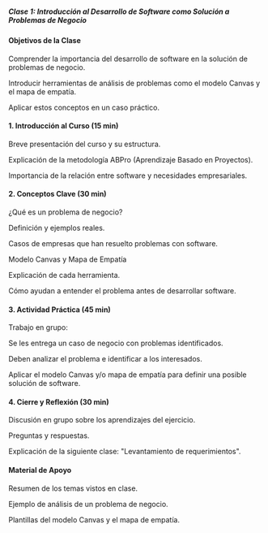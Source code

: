 ##### Clase 1: Introducción al Desarrollo de Software como Solución a Problemas de Negocio

#### Objetivos de la Clase

Comprender la importancia del desarrollo de software en la solución de problemas de negocio.

Introducir herramientas de análisis de problemas como el modelo Canvas y el mapa de empatía.

Aplicar estos conceptos en un caso práctico.

#### 1. Introducción al Curso (15 min)

Breve presentación del curso y su estructura.

Explicación de la metodología ABPro (Aprendizaje Basado en Proyectos).

Importancia de la relación entre software y necesidades empresariales.

#### 2. Conceptos Clave (30 min)

¿Qué es un problema de negocio?

Definición y ejemplos reales.

Casos de empresas que han resuelto problemas con software.

Modelo Canvas y Mapa de Empatía

Explicación de cada herramienta.

Cómo ayudan a entender el problema antes de desarrollar software.

#### 3. Actividad Práctica (45 min)

Trabajo en grupo:

Se les entrega un caso de negocio con problemas identificados.

Deben analizar el problema e identificar a los interesados.

Aplicar el modelo Canvas y/o mapa de empatía para definir una posible solución de software.

#### 4. Cierre y Reflexión (30 min)

Discusión en grupo sobre los aprendizajes del ejercicio.

Preguntas y respuestas.

Explicación de la siguiente clase: "Levantamiento de requerimientos".

#### Material de Apoyo

Resumen de los temas vistos en clase.

Ejemplo de análisis de un problema de negocio.

Plantillas del modelo Canvas y el mapa de empatía.